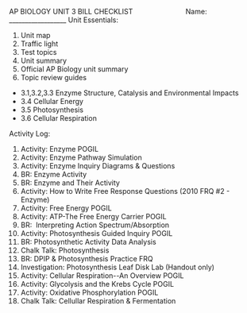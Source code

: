 AP BIOLOGY UNIT 3 BILL CHECKLIST                           Name: __________________
Unit Essentials:

1. Unit map
2. Traffic light
3. Test topics
4. Unit summary
5. Official AP Biology unit summary
6. Topic review guides  
- 3.1,3.2,3.3 Enzyme Structure, Catalysis and Environmental Impacts  
- 3.4 Cellular Energy  
- 3.5 Photosynthesis  
- 3.6 Cellular Respiration

Activity Log: 

1. Activity: Enzyme POGIL
2. Activity: Enzyme Pathway Simulation
3. Activity: Enzyme Inquiry Diagrams & Questions
4. BR: Enzyme Activity
5. BR: Enzyme and Their Activity
6. Activity: How to Write Free Response Questions (2010 FRQ #2 - Enzyme)
7. Activity: Free Energy POGIL
8. Activity: ATP-The Free Energy Carrier POGIL
9. BR:  Interpreting Action Spectrum/Absorption
10. Activity: Photosynthesis Guided Inquiry POGIL
11. BR: Photosynthetic Activity Data Analysis
12. Chalk Talk: Photosynthesis
13. BR: DPIP & Photosynthesis Practice FRQ
14. Investigation: Photosynthesis Leaf Disk Lab (Handout only)
15. Activity: Cellular Respiration--An Overview POGIL
16. Activity: Glycolysis and the Krebs Cycle POGIL
17. Activity: Oxidative Phosphorylation POGIL
18. Chalk Talk: Cellullar Respiration & Fermentation